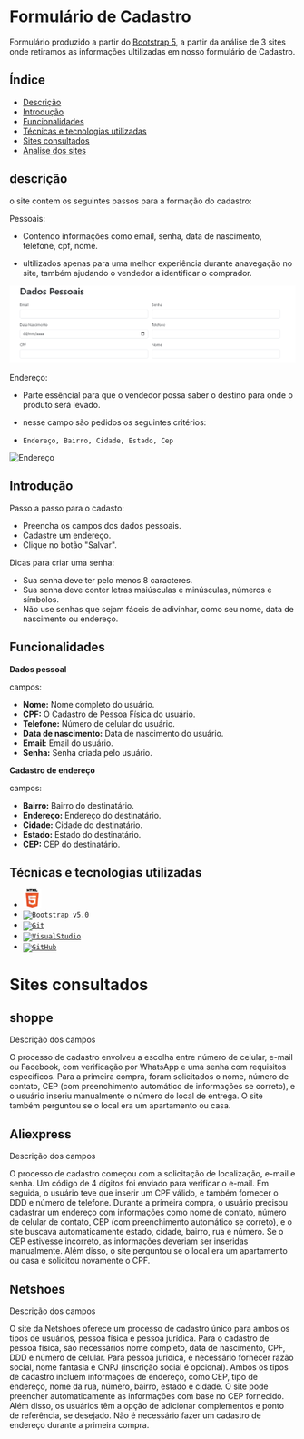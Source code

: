 # Formulário de Cadastro 

Formulário produzido a partir do [Bootstrap 5](https://getbootstrap.com/), a partir da análise de 3 sites onde retiramos as informações ultilizadas em nosso formulário de Cadastro.

## Índice 
* [Descrição](#descrição)
* [Introdução](#introdução)
* [Funcionalidades](#funcionalidades)
* [Técnicas e tecnologias utilizadas](#técnicas-e-tecnologias-utilizadas)
* [Sites consultados](#Sites-consultados)
* [Analise dos sites](#analise-dos-sites)

## descrição

o site contem os seguintes passos para a formação do cadastro:

Pessoais:

* Contendo informações como email, senha, data de nascimento, telefone, cpf, nome.

* ultilizados apenas para uma melhor experiência durante anavegação no site, também ajudando
o vendedor a identificar o comprador.

![Pessoais](img/pessoais.PNG)

Endereço:

* Parte essêncial para que o vendedor possa saber o destino para onde o produto será levado.

* nesse campo são pedidos os seguintes critérios: 

* `` Endereço, Bairro, Cidade, Estado, Cep ``

![Endereço](img/Endere%C3%A7o.PNG)

## Introdução 
Passo a passo para o cadasto:

- Preencha os campos dos dados pessoais.
- Cadastre um endereço.
- Clique no botão "Salvar".

Dicas para criar uma senha:
- Sua senha deve ter pelo menos 8 caracteres.
- Sua senha deve conter letras maiúsculas e minúsculas, números e símbolos.
- Não use senhas que sejam fáceis de adivinhar, como seu nome, data de nascimento ou endereço.


## Funcionalidades
**Dados pessoal**

campos:

* **Nome:** Nome completo do usuário.
* **CPF:** O Cadastro de Pessoa Física do usuário.
* **Telefone:** Número de celular do usuário.
* **Data de nascimento:** Data de nascimento do usuário.
* **Email:** Email do usuário.
* **Senha:** Senha criada pelo usuário.

**Cadastro de endereço**

 campos:

* **Bairro:** Bairro do destinatário.
* **Endereço:** Endereço do destinatário.
* **Cidade:** Cidade do destinatário.
* **Estado:** Estado do destinatário.
* **CEP:** CEP do destinatário.

## Técnicas e tecnologias utilizadas
* [<code><img height="32" src="https://raw.githubusercontent.com/github/explore/80688e429a7d4ef2fca1e82350fe8e3517d3494d/topics/html/html.png" alt="HTML5"/></code>](https://developer.mozilla.org/pt-BR/docs/Web/HTML)
* [<code><img height="32" src="https://upload.wikimedia.org/wikipedia/commons/thumb/b/b2/Bootstrap_logo.svg/1200px-Bootstrap_logo.svg.png" alt="Bootstrap v5.0"/></code>](https://getbootstrap.com/docs/5.0/getting-started/introduction/)
* [<code><img height="32" src="https://www.malwarebytes.com/wp-content/uploads/sites/2/2023/01/asset_upload_file97293_255583.jpg" alt="Git"/></code>](https://git-scm.com/)
* [<code><img height="32" src="https://img.shields.io/badge/VSCode-0078D4?style=for-the-badge&logo=visual%20studio%20code&logoColor=white" alt="VisualStudio"/></code>](https://code.visualstudio.com/)
* [<code><img height="32" src="https://img.shields.io/badge/GitHub-100000?style=for-the-badge&logo=github&logoColor=white" alt="GitHub"/></code>](https://github.com/)

# Sites consultados

## shoppe ##

Descrição dos campos

O processo de cadastro envolveu a escolha entre número de celular, e-mail ou Facebook, com verificação por WhatsApp e uma senha com requisitos específicos. Para a primeira compra, foram solicitados o nome, número de contato, CEP (com preenchimento automático de informações se correto), e o usuário inseriu manualmente o número do local de entrega. O site também perguntou se o local era um apartamento ou casa.

## Aliexpress ##

Descrição dos campos

O processo de cadastro começou com a solicitação de localização, e-mail e senha. Um código de 4 dígitos foi enviado para verificar o e-mail. Em seguida, o usuário teve que inserir um CPF válido, e também fornecer o DDD e número de telefone. Durante a primeira compra, o usuário precisou cadastrar um endereço com informações como nome de contato, número de celular de contato, CEP (com preenchimento automático se correto), e o site buscava automaticamente estado, cidade, bairro, rua e número. Se o CEP estivesse incorreto, as informações deveriam ser inseridas manualmente. Além disso, o site perguntou se o local era um apartamento ou casa e solicitou novamente o CPF. 

## Netshoes ##

Descrição dos campos

O site da Netshoes oferece um processo de cadastro único para ambos os tipos de usuários, pessoa física e pessoa jurídica. Para o cadastro de pessoa física, são necessários nome completo, data de nascimento, CPF, DDD e número de celular. Para pessoa jurídica, é necessário fornecer razão social, nome fantasia e CNPJ (inscrição social é opcional). Ambos os tipos de cadastro incluem informações de endereço, como CEP, tipo de endereço, nome da rua, número, bairro, estado e cidade. O site pode preencher automaticamente as informações com base no CEP fornecido. Além disso, os usuários têm a opção de adicionar complementos e ponto de referência, se desejado. Não é necessário fazer um cadastro de endereço durante a primeira compra.


